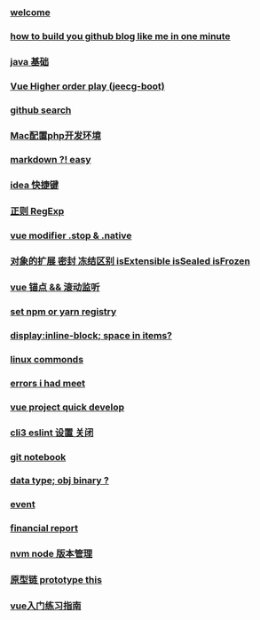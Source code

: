 ### [welcome](posts/welcome.md)

### [how to build you github blog like me in one minute](posts/buildblog.md)

### [ java 基础](posts/200514.md)

### [ Vue Higher order play (jeecg-boot) ](posts/jeecg-boot.md)

### [ github search ](posts/200507.md)

### [ Mac配置php开发环境 ](posts/200815.md)

### [markdown ?! easy](posts/markdown.md)

### [ idea 快捷键](posts/200526.md)

### [ 正则  RegExp](posts/regBase.md)

### [vue modifier .stop & .native](posts/vueModifier.md)

### [对象的扩展 密封 冻结区别 isExtensible isSealed isFrozen](posts/isExtensible.md) 

### [vue 锚点 && 滚动监听](post/anchorPoint.md)

### [set npm or yarn registry](posts/setRegistry.md)

### [display:inline-block; space in items?](posts/inlineBlock.md)

### [linux commonds](posts/linuxCommonds.md)

### [errors i had meet](posts/errors.md)

### [vue project quick develop](posts/VueQuickDevelopment.md)

### [cli3 eslint 设置 关闭](posts/eslint.md)

### [git notebook](posts/gitNotebook.md)

### [data type; obj  binary ?](posts/dataType.md)

### [ event ](posts/event.md)

### [ financial report ](posts/financialReport.md)

### [ nvm node 版本管理 ](posts/nvm.md)

### [ 原型链 prototype this ](posts/200427.md)

### [ vue入门练习指南 ](posts/vueGuide.md)

